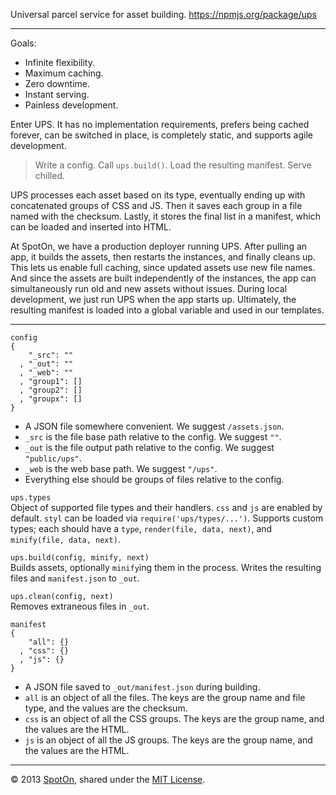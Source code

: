 Universal parcel service for asset building. https://npmjs.org/package/ups

---

Goals:

* Infinite flexibility.
* Maximum caching.
* Zero downtime.
* Instant serving.
* Painless development.

Enter UPS. It has no implementation requirements, prefers being cached forever, can be switched in place, is completely static, and supports agile development.

> Write a config. Call `ups.build()`. Load the resulting manifest. Serve chilled.

UPS processes each asset based on its type, eventually ending up with concatenated groups of CSS and JS. Then it saves each group in a file named with the checksum. Lastly, it stores the final list in a manifest, which can be loaded and inserted into HTML.

At SpotOn, we have a production deployer running UPS. After pulling an app, it builds the assets, then restarts the instances, and finally cleans up. This lets us enable full caching, since updated assets use new file names. And since the assets are built independently of the instances, the app can simultaneously run old and new assets without issues. During local development, we just run UPS when the app starts up. Ultimately, the resulting manifest is loaded into a global variable and used in our templates.

---

    config
    {
        "_src": ""
      , "_out": ""
      , "_web": ""
      , "group1": []
      , "group2": []
      , "groupx": []
    }

* A JSON file somewhere convenient. We suggest `/assets.json`.
* `_src` is the file base path relative to the config. We suggest `""`.
* `_out` is the file output path relative to the config. We suggest `"public/ups"`.
* `_web` is the web base path. We suggest `"/ups"`.
* Everything else should be groups of files relative to the config.

`ups.types`  
Object of supported file types and their handlers. `css` and `js` are enabled by default. `styl` can be loaded via `require('ups/types/...')`. Supports custom types; each should have a `type`, `render(file, data, next)`, and `minify(file, data, next)`.

`ups.build(config, minify, next)`  
Builds assets, optionally `minify`ing them in the process. Writes the resulting files and `manifest.json` to `_out`.

`ups.clean(config, next)`  
Removes extraneous files in `_out`.

    manifest
    {
        "all": {}
      , "css": {}
      , "js": {}
    }

* A JSON file saved to `_out/manifest.json` during building.
* `all` is an object of all the files. The keys are the group name and file type, and the values are the checksum.
* `css` is an object of all the CSS groups. The keys are the group name, and the values are the HTML.
* `js` is an object of all the JS groups. The keys are the group name, and the values are the HTML.

---

© 2013 [SpotOn](https://spoton.it), shared under the [MIT License](http://www.opensource.org/licenses/MIT).